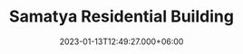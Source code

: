 ---
title: Samatya Residential Building
date: 2023-01-13T12:49:27.000+06:00
thumbnail: images/project_samatyaResidence/thumb.jpg
service: Design, Modeling, Rendering
# Client: Damascus University
shortDescription: I designed a residential building in the historical area of Al-Fateh Samatya, Turkey. The project presented unique challenges as the design had to comply with government rules due to the illegal construction of the original buildings in the area. My goal was to preserve historical buildings as they are, while creating a modern residential building that reflects the previous culture of the area. The design incorporates the area's style and culture, while the interior design was carefully crafted for a modern touch. The result is a successful blend of the past and present, with a functional and aesthetically pleasing residential building that honors the historical significance of the area.
challenge: The design of a residential building in the historical area of Al-Fateh Samatya had to comply with government regulations and preserve the historical significance of the area while creating a modern building.
solution: Solutions included adhering to government rules and carefully incorporating the area's culture and style to reflect its previous look while still creating a modern interior.
slideShowImages: [images/project1/1.jpg,images/project1/2.jpg,images/project1/3.jpg,images/project1/3.jpg,images/project1/3.jpg]
showChallenge: "true"
showSolution: "true"
showChallengeAndSolution: "true"

---